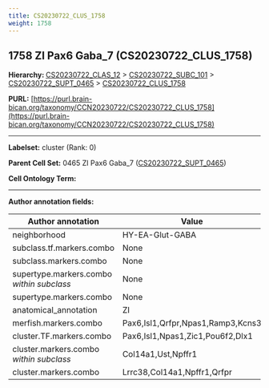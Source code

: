 ```yaml
---
title: CS20230722_CLUS_1758
weight: 1758
---
```

## 1758 ZI Pax6 Gaba_7 (CS20230722_CLUS_1758)
<b>Hierarchy: </b>
[CS20230722_CLAS_12](../CS20230722_CLAS_12) >
[CS20230722_SUBC_101](../CS20230722_SUBC_101) >
[CS20230722_SUPT_0465](../CS20230722_SUPT_0465) >
[CS20230722_CLUS_1758](../CS20230722_CLUS_1758)

**PURL:** [https://purl.brain-bican.org/taxonomy/CCN20230722/CS20230722_CLUS_1758](https://purl.brain-bican.org/taxonomy/CCN20230722/CS20230722_CLUS_1758)

---


**Labelset:** cluster (Rank: 0)

**Parent Cell Set:** 0465 ZI Pax6 Gaba_7 ([CS20230722_SUPT_0465](../CS20230722_SUPT_0465))



**Cell Ontology Term:** 

[MARKER GENES.]: #


---

[TRANSFERRED ANNOTATIONS.]: #


[AUTHOR ANNOTATION FIELDS.]: #


**Author annotation fields:**

| Author annotation | Value |
|-------------------|-------|
|neighborhood|HY-EA-Glut-GABA|
|subclass.tf.markers.combo|None|
|subclass.markers.combo|None|
|supertype.markers.combo _within subclass_|None|
|supertype.markers.combo|None|
|anatomical_annotation|ZI|
|merfish.markers.combo|Pax6,Isl1,Qrfpr,Npas1,Ramp3,Kcns3|
|cluster.TF.markers.combo|Pax6,Isl1,Npas1,Zic1,Pou6f2,Dlx1|
|cluster.markers.combo _within subclass_|Col14a1,Ust,Npffr1|
|cluster.markers.combo|Lrrc38,Col14a1,Npffr1,Qrfpr|
